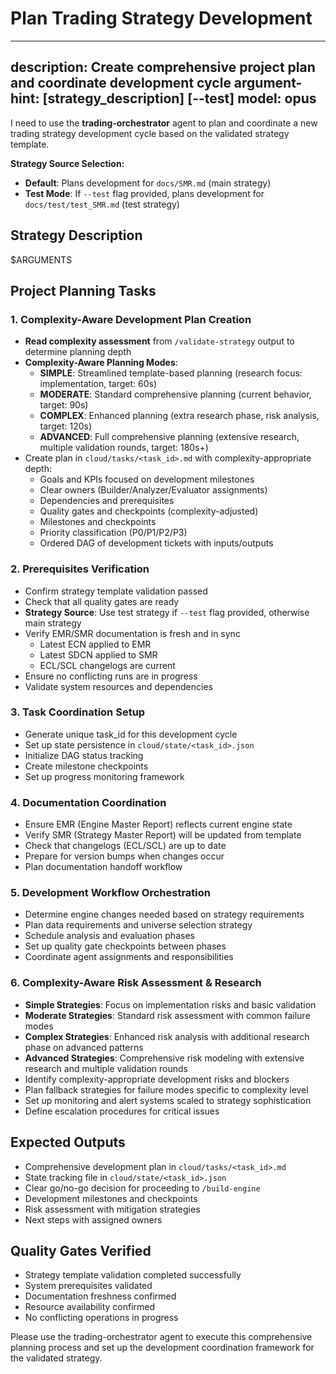 # Plan Trading Strategy Development

---
description: Create comprehensive project plan and coordinate development cycle
argument-hint: [strategy_description] [--test]
model: opus
---

I need to use the **trading-orchestrator** agent to plan and coordinate a new trading strategy development cycle based on the validated strategy template.

**Strategy Source Selection:**
- **Default**: Plans development for `docs/SMR.md` (main strategy)
- **Test Mode**: If `--test` flag provided, plans development for `docs/test/test_SMR.md` (test strategy)

## Strategy Description
$ARGUMENTS

## Project Planning Tasks

### 1. **Complexity-Aware Development Plan Creation**
- **Read complexity assessment** from `/validate-strategy` output to determine planning depth
- **Complexity-Aware Planning Modes**:
  - **SIMPLE**: Streamlined template-based planning (research focus: implementation, target: 60s)
  - **MODERATE**: Standard comprehensive planning (current behavior, target: 90s) 
  - **COMPLEX**: Enhanced planning (extra research phase, risk analysis, target: 120s)
  - **ADVANCED**: Full comprehensive planning (extensive research, multiple validation rounds, target: 180s+)
- Create plan in `cloud/tasks/<task_id>.md` with complexity-appropriate depth:
  - Goals and KPIs focused on development milestones
  - Clear owners (Builder/Analyzer/Evaluator assignments)
  - Dependencies and prerequisites  
  - Quality gates and checkpoints (complexity-adjusted)
  - Milestones and checkpoints
  - Priority classification (P0/P1/P2/P3)
  - Ordered DAG of development tickets with inputs/outputs

### 2. **Prerequisites Verification**
- Confirm strategy template validation passed
- Check that all quality gates are ready
- **Strategy Source**: Use test strategy if `--test` flag provided, otherwise main strategy
- Verify EMR/SMR documentation is fresh and in sync
  - Latest ECN applied to EMR
  - Latest SDCN applied to SMR
  - ECL/SCL changelogs are current
- Ensure no conflicting runs are in progress
- Validate system resources and dependencies

### 3. **Task Coordination Setup**
- Generate unique task_id for this development cycle
- Set up state persistence in `cloud/state/<task_id>.json`
- Initialize DAG status tracking
- Create milestone checkpoints
- Set up progress monitoring framework

### 4. **Documentation Coordination**
- Ensure EMR (Engine Master Report) reflects current engine state
- Verify SMR (Strategy Master Report) will be updated from template
- Check that changelogs (ECL/SCL) are up to date
- Prepare for version bumps when changes occur
- Plan documentation handoff workflow

### 5. **Development Workflow Orchestration**
- Determine engine changes needed based on strategy requirements
- Plan data requirements and universe selection strategy
- Schedule analysis and evaluation phases
- Set up quality gate checkpoints between phases
- Coordinate agent assignments and responsibilities

### 6. **Complexity-Aware Risk Assessment & Research**
- **Simple Strategies**: Focus on implementation risks and basic validation
- **Moderate Strategies**: Standard risk assessment with common failure modes
- **Complex Strategies**: Enhanced risk analysis with additional research phase on advanced patterns
- **Advanced Strategies**: Comprehensive risk modeling with extensive research and multiple validation rounds
- Identify complexity-appropriate development risks and blockers
- Plan fallback strategies for failure modes specific to complexity level
- Set up monitoring and alert systems scaled to strategy sophistication
- Define escalation procedures for critical issues

## Expected Outputs
- Comprehensive development plan in `cloud/tasks/<task_id>.md`
- State tracking file in `cloud/state/<task_id>.json`
- Clear go/no-go decision for proceeding to `/build-engine`
- Development milestones and checkpoints
- Risk assessment with mitigation strategies
- Next steps with assigned owners

## Quality Gates Verified
- Strategy template validation completed successfully
- System prerequisites validated
- Documentation freshness confirmed
- Resource availability confirmed
- No conflicting operations in progress

Please use the trading-orchestrator agent to execute this comprehensive planning process and set up the development coordination framework for the validated strategy.